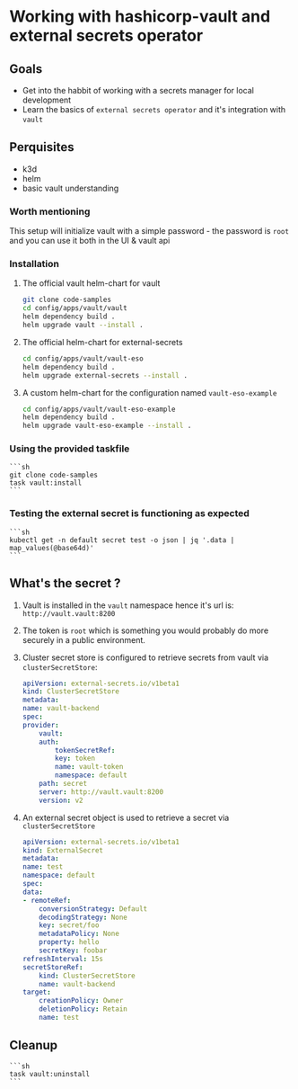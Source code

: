 # Working with hashicorp-vault and external secrets operator

## Goals

- Get into the habbit of working with a secrets manager for local development
- Learn the basics of `external secrets operator` and it's integration with `vault`

## Perquisites

- k3d
- helm
- basic vault understanding

### Worth mentioning

This setup will initialize vault with a simple password - the password is `root` and you can use it both in the UI & vault api

### Installation

1. The official vault helm-chart for vault
   
   ```sh
   git clone code-samples
   cd config/apps/vault/vault
   helm dependency build .
   helm upgrade vault --install .
   ```

2. The official helm-chart for external-secrets

   ```sh
   cd config/apps/vault/vault-eso
   helm dependency build .
   helm upgrade external-secrets --install .
   ```

3. A custom helm-chart for the configuration named `vault-eso-example`

   ```sh
   cd config/apps/vault/vault-eso-example
   helm dependency build .
   helm upgrade vault-eso-example --install .
   ```

### Using the provided taskfile

    ```sh
    git clone code-samples
    task vault:install
    ```

### Testing the external secret is functioning as expected

    ```sh
    kubectl get -n default secret test -o json | jq '.data | map_values(@base64d)'
    ```

## What's the secret ?

1. Vault is installed in the `vault` namespace hence it's url is: `http://vault.vault:8200`
2. The token is `root` which is something you would probably do more securely in a public environment.
3. Cluster secret store is configured to retrieve secrets from vault via `clusterSecretStore`:

    ```yaml
    apiVersion: external-secrets.io/v1beta1
    kind: ClusterSecretStore
    metadata:
    name: vault-backend
    spec:
    provider:
        vault:
        auth:
            tokenSecretRef:
            key: token
            name: vault-token
            namespace: default
        path: secret
        server: http://vault.vault:8200
        version: v2
    ```

4. An external secret object is used to retrieve a secret via `clusterSecretStore`

    ```yaml
    apiVersion: external-secrets.io/v1beta1
    kind: ExternalSecret
    metadata:
    name: test
    namespace: default
    spec:
    data:
    - remoteRef:
        conversionStrategy: Default
        decodingStrategy: None
        key: secret/foo
        metadataPolicy: None
        property: hello
        secretKey: foobar
    refreshInterval: 15s
    secretStoreRef:
        kind: ClusterSecretStore
        name: vault-backend
    target:
        creationPolicy: Owner
        deletionPolicy: Retain
        name: test
    ```

## Cleanup

    ```sh
    task vault:uninstall
    ```
